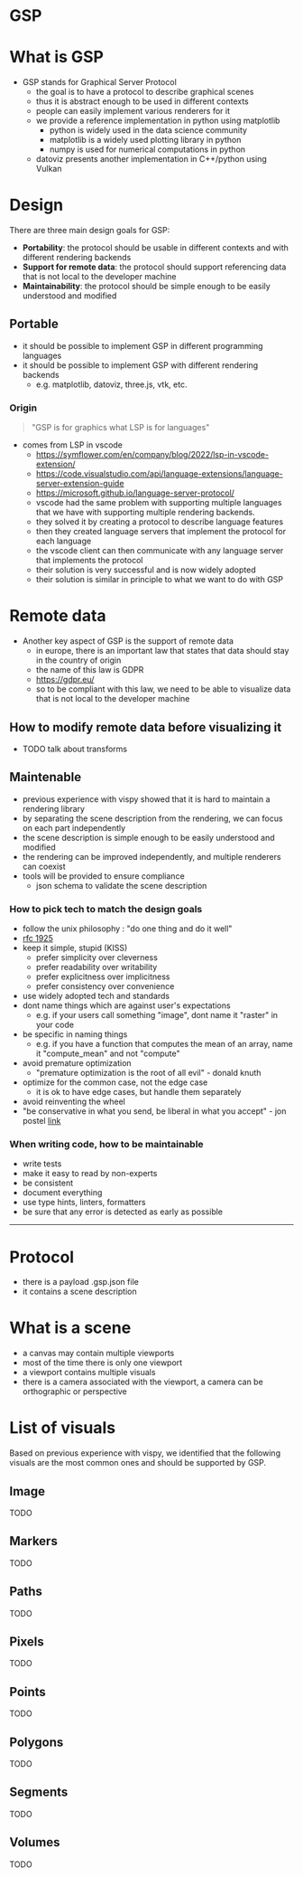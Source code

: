 # GSP 

# What is GSP
- GSP stands for Graphical Server Protocol
  - the goal is to have a protocol to describe graphical scenes
  - thus it is abstract enough to be used in different contexts
  - people can easily implement various renderers for it
  - we provide a reference implementation in python using matplotlib
    - python is widely used in the data science community
    - matplotlib is a widely used plotting library in python
    - numpy is used for numerical computations in python
  - datoviz presents another implementation in C++/python using Vulkan
# Design 

There are three main design goals for GSP:
- **Portability**: the protocol should be usable in different contexts and with different rendering backends
- **Support for remote data**: the protocol should support referencing data that is not local to the developer machine
- **Maintainability**: the protocol should be simple enough to be easily understood and modified

## Portable 

- it should be possible to implement GSP in different programming languages
- it should be possible to implement GSP with different rendering backends
  - e.g. matplotlib, datoviz, three.js, vtk, etc.

### Origin

> "GSP is for graphics what LSP is for languages"

- comes from LSP in vscode
  - https://symflower.com/en/company/blog/2022/lsp-in-vscode-extension/
  - https://code.visualstudio.com/api/language-extensions/language-server-extension-guide
  - https://microsoft.github.io/language-server-protocol/
  - vscode had the same problem with supporting multiple languages that we have with supporting multiple rendering backends.
  - they solved it by creating a protocol to describe language features
  - then they created language servers that implement the protocol for each language
  - the vscode client can then communicate with any language server that implements the protocol
  - their solution is very successful and is now widely adopted
  - their solution is similar in principle to what we want to do with GSP



# Remote data
- Another key aspect of GSP is the support of remote data
  - in europe, there is an important law that states that data should stay in the country of origin
  - the name of this law is GDPR
  - https://gdpr.eu/
  - so to be compliant with this law, we need to be able to visualize data that is not local to the developer machine

## How to modify remote data before visualizing it
- TODO talk about transforms 


## Maintenable
- previous experience with vispy showed that it is hard to maintain a rendering library
- by separating the scene description from the rendering, we can focus on each part independently
- the scene description is simple enough to be easily understood and modified
- the rendering can be improved independently, and multiple renderers can coexist
- tools will be provided to ensure compliance
  - json schema to validate the scene description


### How to pick tech to match the design goals
- follow the unix philosophy : "do one thing and do it well"
- [rfc 1925](https://tools.ietf.org/html/rfc1925)
- keep it simple, stupid (KISS)
  - prefer simplicity over cleverness
  - prefer readability over writability
  - prefer explicitness over implicitness
  - prefer consistency over convenience
- use widely adopted tech and standards
- dont name things which are against user's expectations
  - e.g. if your users call something "image", dont name it "raster" in your code
- be specific in naming things
  - e.g. if you have a function that computes the mean of an array, name it "compute_mean" and not "compute"
- avoid premature optimization
  - "premature optimization is the root of all evil" - donald knuth
- optimize for the common case, not the edge case
  - it is ok to have edge cases, but handle them separately
- avoid reinventing the wheel
- "be conservative in what you send, be liberal in what you accept" - jon postel [link](https://en.wikipedia.org/wiki/Robustness_principle)

### When writing code, how to be maintainable
- write tests
- make it easy to read by non-experts
- be consistent
- document everything
- use type hints, linters, formatters
- be sure that any error is detected as early as possible

---

# Protocol
- there is a payload .gsp.json file
- it contains a scene description

# What is a scene
- a canvas may contain multiple viewports
- most of the time there is only one viewport
- a viewport contains multiple visuals
- there is a camera associated with the viewport, a camera can be orthographic or perspective

# List of visuals

Based on previous experience with vispy, we identified that the following visuals are the most common ones and should be supported by GSP.

## Image
TODO

## Markers
TODO

## Paths
TODO

## Pixels
TODO

## Points
TODO

## Polygons
TODO

## Segments
TODO

## Volumes
TODO